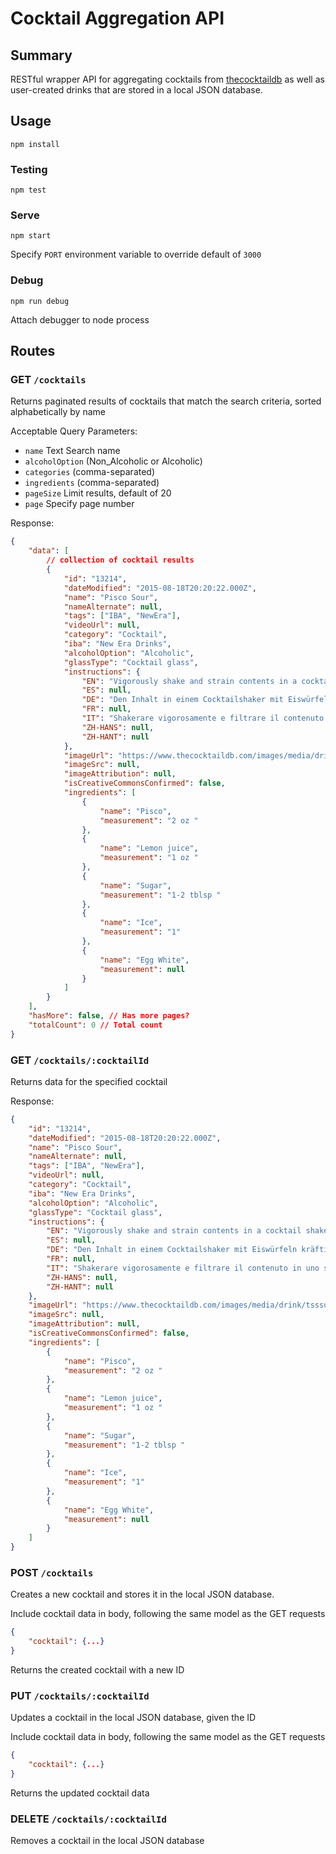 # Cocktail Aggregation API

## Summary

RESTful wrapper API for aggregating cocktails from [thecocktaildb](https://www.thecocktaildb.com/api.php) as well as user-created drinks that are stored in a local JSON database.

## Usage

`npm install`

### Testing

`npm test`

### Serve

`npm start`

Specify `PORT` environment variable to override default of `3000`

### Debug

`npm run debug`

Attach debugger to node process

## Routes

### GET `/cocktails`

Returns paginated results of cocktails that match the search criteria, sorted alphabetically by name

Acceptable Query Parameters:

-   `name` Text Search name
-   `alcoholOption` (Non_Alcoholic or Alcoholic)
-   `categories` (comma-separated)
-   `ingredients` (comma-separated)
-   `pageSize` Limit results, default of 20
-   `page` Specify page number

Response:

```json
{
    "data": [
        // collection of cocktail results
        {
            "id": "13214",
            "dateModified": "2015-08-18T20:20:22.000Z",
            "name": "Pisco Sour",
            "nameAlternate": null,
            "tags": ["IBA", "NewEra"],
            "videoUrl": null,
            "category": "Cocktail",
            "iba": "New Era Drinks",
            "alcoholOption": "Alcoholic",
            "glassType": "Cocktail glass",
            "instructions": {
                "EN": "Vigorously shake and strain contents in a cocktail shaker with ice cubes, then pour into glass and garnish with bitters.\r\n",
                "ES": null,
                "DE": "Den Inhalt in einem Cocktailshaker mit Eiswürfeln kräftig schütteln und abseihen, dann in ein Glas gießen und mit Bitter garnieren.",
                "FR": null,
                "IT": "Shakerare vigorosamente e filtrare il contenuto in uno shaker con cubetti di ghiaccio, quindi versare in un bicchiere e guarnire con bitter.",
                "ZH-HANS": null,
                "ZH-HANT": null
            },
            "imageUrl": "https://www.thecocktaildb.com/images/media/drink/tsssur1439907622.jpg",
            "imageSrc": null,
            "imageAttribution": null,
            "isCreativeCommonsConfirmed": false,
            "ingredients": [
                {
                    "name": "Pisco",
                    "measurement": "2 oz "
                },
                {
                    "name": "Lemon juice",
                    "measurement": "1 oz "
                },
                {
                    "name": "Sugar",
                    "measurement": "1-2 tblsp "
                },
                {
                    "name": "Ice",
                    "measurement": "1"
                },
                {
                    "name": "Egg White",
                    "measurement": null
                }
            ]
        }
    ],
    "hasMore": false, // Has more pages?
    "totalCount": 0 // Total count
}
```

### GET `/cocktails/:cocktailId`

Returns data for the specified cocktail

Response:

```json
{
    "id": "13214",
    "dateModified": "2015-08-18T20:20:22.000Z",
    "name": "Pisco Sour",
    "nameAlternate": null,
    "tags": ["IBA", "NewEra"],
    "videoUrl": null,
    "category": "Cocktail",
    "iba": "New Era Drinks",
    "alcoholOption": "Alcoholic",
    "glassType": "Cocktail glass",
    "instructions": {
        "EN": "Vigorously shake and strain contents in a cocktail shaker with ice cubes, then pour into glass and garnish with bitters.\r\n",
        "ES": null,
        "DE": "Den Inhalt in einem Cocktailshaker mit Eiswürfeln kräftig schütteln und abseihen, dann in ein Glas gießen und mit Bitter garnieren.",
        "FR": null,
        "IT": "Shakerare vigorosamente e filtrare il contenuto in uno shaker con cubetti di ghiaccio, quindi versare in un bicchiere e guarnire con bitter.",
        "ZH-HANS": null,
        "ZH-HANT": null
    },
    "imageUrl": "https://www.thecocktaildb.com/images/media/drink/tsssur1439907622.jpg",
    "imageSrc": null,
    "imageAttribution": null,
    "isCreativeCommonsConfirmed": false,
    "ingredients": [
        {
            "name": "Pisco",
            "measurement": "2 oz "
        },
        {
            "name": "Lemon juice",
            "measurement": "1 oz "
        },
        {
            "name": "Sugar",
            "measurement": "1-2 tblsp "
        },
        {
            "name": "Ice",
            "measurement": "1"
        },
        {
            "name": "Egg White",
            "measurement": null
        }
    ]
}
```

### POST `/cocktails`

Creates a new cocktail and stores it in the local JSON database.

Include cocktail data in body, following the same model as the GET requests

```json
{
    "cocktail": {...}
}
```

Returns the created cocktail with a new ID

### PUT `/cocktails/:cocktailId`

Updates a cocktail in the local JSON database, given the ID

Include cocktail data in body, following the same model as the GET requests

```json
{
    "cocktail": {...}
}
```

Returns the updated cocktail data

### DELETE `/cocktails/:cocktailId`

Removes a cocktail in the local JSON database
